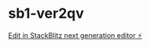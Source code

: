 # sb1-ver2qv

[Edit in StackBlitz next generation editor ⚡️](https://stackblitz.com/~/github.com/fabababab/sb1-ver2qv)